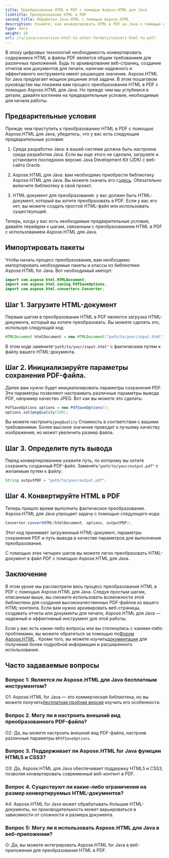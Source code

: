 ```yaml
---
title: Преобразование HTML в PDF с помощью Aspose.HTML для Java
linktitle: Преобразование HTML в PDF
second_title: Обработка Java HTML с помощью Aspose.HTML
description: Узнайте, как конвертировать HTML в PDF на Java с помощью Aspose.HTML. Создавайте высококачественные PDF-файлы из вашего HTML-контента без особых усилий.
type: docs
weight: 10
url: /ru/java/conversion-html-to-other-formats/convert-html-to-pdf/
---
```

В эпоху цифровых технологий необходимость конвертировать содержимое HTML в файлы PDF является общим требованием для различных приложений. Будь то архивирование веб-страниц, создание отчетов или документов для печати, наличие надежного и эффективного инструмента имеет решающее значение. Aspose.HTML for Java предлагает мощное решение этой задачи. В этом пошаговом руководстве мы покажем вам процесс преобразования HTML в PDF с помощью Aspose.HTML для Java. Но прежде чем мы углубимся в детали, давайте взглянем на предварительные условия, необходимые для начала работы.

## Предварительные условия

Прежде чем приступить к преобразованию HTML в PDF с помощью Aspose.HTML для Java, убедитесь, что у вас есть следующие предварительные условия:

1. Среда разработки Java: в вашей системе должна быть настроена среда разработки Java. Если вы еще этого не сделали, загрузите и установите последнюю версию Java Development Kit (JDK) с веб-сайта Oracle.

2.  Aspose.HTML для Java: вам необходимо приобрести библиотеку Aspose.HTML для Java. Вы можете скачать его с[здесь](https://releases.aspose.com/html/java/). Обязательно включите библиотеку в свой проект.

3. HTML-документ для преобразования: у вас должен быть HTML-документ, который вы хотите преобразовать в PDF. Если у вас его нет, вы можете создать простой HTML-файл или использовать существующий.

Теперь, когда у вас есть необходимые предварительные условия, давайте перейдем к шагам, связанным с преобразованием HTML в PDF с использованием Aspose.HTML для Java.

## Импортировать пакеты

Чтобы начать процесс преобразования, вам необходимо импортировать необходимые пакеты и классы из библиотеки Aspose.HTML for Java. Вот необходимый импорт:

```java
import com.aspose.html.HTMLDocument;
import com.aspose.html.saving.PdfSaveOptions;
import com.aspose.html.converters.Converter;
```

## Шаг 1. Загрузите HTML-документ

Первым шагом в преобразовании HTML в PDF является загрузка HTML-документа, который вы хотите преобразовать. Вы можете сделать это, используя следующий код:

```java
HTMLDocument htmlDocument = new HTMLDocument("path/to/your/input.html");
```

 В этом коде замените`"path/to/your/input.html"` с фактическим путем к файлу вашего HTML-документа.

## Шаг 2. Инициализируйте параметры сохранения PDF-файла.

Далее вам нужно будет инициализировать параметры сохранения PDF. Эти параметры позволяют настраивать различные параметры вывода PDF, например качество JPEG. Вот как вы можете это сделать:

```java
PdfSaveOptions options = new PdfSaveOptions();
options.setJpegQuality(100);
```

 Вы можете настроить`jpegQuality` Стоимость в соответствии с вашими требованиями. Более высокое значение приводит к лучшему качеству изображения, но может увеличить размер файла.

## Шаг 3. Определите путь вывода

 Перед конвертированием укажите путь, по которому вы хотите сохранить созданный PDF-файл. Заменять`"path/to/your/output.pdf"` с желаемым путем к файлу:

```java
String outputPDF = "path/to/your/output.pdf";
```

## Шаг 4. Конвертируйте HTML в PDF

Теперь пришло время выполнить фактическое преобразование. Aspose.HTML для Java упрощает задачу с помощью следующего кода:

```java
Converter.convertHTML(htmlDocument, options, outputPDF);
```

Этот код принимает загруженный HTML-документ, параметры сохранения PDF и путь вывода в качестве параметров для выполнения преобразования.

С помощью этих четырех шагов вы можете легко преобразовать HTML-документ в файл PDF с помощью Aspose.HTML для Java.

## Заключение

В этом уроке мы рассмотрели весь процесс преобразования HTML в PDF с помощью Aspose.HTML для Java. Следуя простым шагам, описанным выше, вы сможете использовать возможности этой библиотеки для создания высококачественных PDF-файлов из вашего HTML-контента. Если вам нужно архивировать веб-страницы, создавать отчеты или документы для печати, Aspose.HTML для Java — надежный и эффективный инструмент для этой работы.

 Если у вас есть какие-либо вопросы или вы столкнулись с какими-либо проблемами, вы можете обратиться за помощью по[Форум Aspose.HTML](https://forum.aspose.com/) . Кроме того, вы можете изучить[документация](https://reference.aspose.com/html/java/) для получения более подробной информации и расширенного использования.

## Часто задаваемые вопросы

### Вопрос 1: Является ли Aspose.HTML для Java бесплатным инструментом?
   
 О1: Aspose.HTML for Java — это коммерческая библиотека, но вы можете получить[бесплатная пробная версия](https://releases.aspose.com/) изучить его особенности.

### Вопрос 2. Могу ли я настроить внешний вид преобразованного PDF-файла?

 О2: Да, вы можете настроить внешний вид PDF-файла, настроив различные параметры в`PdfSaveOptions`.

### Вопрос 3. Поддерживает ли Aspose.HTML for Java функции HTML5 и CSS3?

О3: Да, Aspose.HTML для Java обеспечивает поддержку HTML5 и CSS3, позволяя конвертировать современный веб-контент в PDF.

### Вопрос 4. Существуют ли какие-либо ограничения на размер конвертируемых HTML-документов?

A4: Aspose.HTML for Java может обрабатывать большие HTML-документы, но производительность может варьироваться в зависимости от сложности и размера документа.

### Вопрос 5: Могу ли я использовать Aspose.HTML для Java в веб-приложении?

О: Да, вы можете интегрировать Aspose.HTML for Java в веб-приложения для преобразования HTML в PDF.